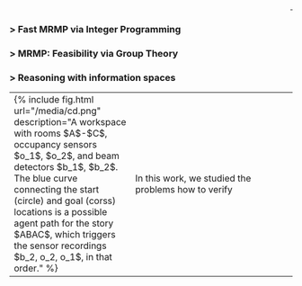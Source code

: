 <div style="text-align: right">
  <a href="https://scholar.google.com/citations?user=jkRa2LEAAAAJ&hl=en"><span style="color:blue">&nbsp;</span></a>
</div>


### &#62; Fast MRMP via Integer Programming 

### &#62; MRMP: Feasibility via Group Theory

### &#62; Reasoning with information spaces

<table border="0"  style="border: none!important;">
  <tr style="border: none!important;">
    <td width="200px" style="border: none!important;">
      {% include fig.html url="/media/cd.png" description="A workspace with rooms $A$-$C$, occupancy sensors $o_1$, $o_2$, and beam detectors $b_1$, $b_2$. The blue curve connecting the start (circle) and goal (corss) locations is a possible agent path for the story $ABAC$, which triggers the sensor recordings $b_2, o_2, o_1$, in that order." %}  
    </td>
    <td style="border: none!important;">
      In this work, we studied the problems how to verify 
    </td>
  </tr>
</table>

